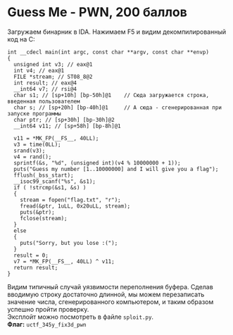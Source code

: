 # Guess Me - PWN, 200 баллов
Загружаем бинарник в IDA. Нажимаем F5 и видим декомпилированный код на C:
```
int __cdecl main(int argc, const char **argv, const char **envp)
{
  unsigned int v3; // eax@1
  int v4; // eax@1
  FILE *stream; // ST08_8@2
  int result; // eax@4
  __int64 v7; // rsi@4
  char s1; // [sp+10h] [bp-50h]@1    // Сюда загружается строка, введенная пользователем
  char s; // [sp+20h] [bp-40h]@1     // А сюда - сгенерированная при запуске программы
  char ptr; // [sp+30h] [bp-30h]@2
  __int64 v11; // [sp+58h] [bp-8h]@1

  v11 = *MK_FP(__FS__, 40LL);
  v3 = time(0LL);
  srand(v3);
  v4 = rand();
  sprintf(&s, "%d", (unsigned int)(v4 % 10000000 + 1));
  puts("Guess my number [1..10000000] and I will give you a flag");
  fflush(_bss_start);
  __isoc99_scanf("%s", &s1);
  if ( !strcmp(&s1, &s) )
  {
    stream = fopen("flag.txt", "r");
    fread(&ptr, 1uLL, 0x20uLL, stream);
    puts(&ptr);
    fclose(stream);
  }
  else
  {
    puts("Sorry, but you lose :(");
  }
  result = 0;
  v7 = *MK_FP(__FS__, 40LL) ^ v11;
  return result;
}
```
Видим типичный случай уязвимости переполнения буфера. Сделав вводимую строку достаточно длинной, мы можем перезаписать значение числа, сгенерированного компьютером, и таким образом успешно пройти проверку. <br>
Эксплойт можно посмотреть в файле `sploit.py`. <br>
**Флаг:** `uctf_345y_fix3d_pwn`

